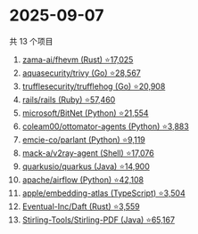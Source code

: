 # 2025-09-07

共 13 个项目

<!-- BEGIN GITHUB -->
<!-- 最后更新时间 2025-09-07 17:07:40 +0800 -->
1. [zama-ai/fhevm (Rust) ⭐17,025](https://github.com/zama-ai/fhevm)
1. [aquasecurity/trivy (Go) ⭐28,567](https://github.com/aquasecurity/trivy)
1. [trufflesecurity/trufflehog (Go) ⭐20,908](https://github.com/trufflesecurity/trufflehog)
1. [rails/rails (Ruby) ⭐57,460](https://github.com/rails/rails)
1. [microsoft/BitNet (Python) ⭐21,554](https://github.com/microsoft/BitNet)
1. [coleam00/ottomator-agents (Python) ⭐3,883](https://github.com/coleam00/ottomator-agents)
1. [emcie-co/parlant (Python) ⭐9,119](https://github.com/emcie-co/parlant)
1. [mack-a/v2ray-agent (Shell) ⭐17,076](https://github.com/mack-a/v2ray-agent)
1. [quarkusio/quarkus (Java) ⭐14,900](https://github.com/quarkusio/quarkus)
1. [apache/airflow (Python) ⭐42,108](https://github.com/apache/airflow)
1. [apple/embedding-atlas (TypeScript) ⭐3,504](https://github.com/apple/embedding-atlas)
1. [Eventual-Inc/Daft (Rust) ⭐3,559](https://github.com/Eventual-Inc/Daft)
1. [Stirling-Tools/Stirling-PDF (Java) ⭐65,167](https://github.com/Stirling-Tools/Stirling-PDF)
<!-- END GITHUB -->